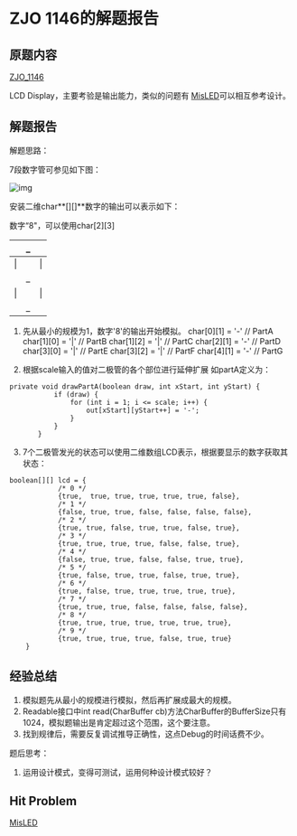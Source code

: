 # ZJO 1146的解题报告

## 原题内容

[ZJO_1146](https://zoj.pintia.cn/problem-sets/91827364500/problems/91827364645)

LCD Display，主要考验是输出能力，类似的问题有
[MisLED](https://zoj.pintia.cn/problem-sets/91827364500/problems/91827365693)可以相互参考设计。

## 解题报告
解题思路：

7段数字管可参见如下图：

![img](https://images.ptausercontent.com/0000%2F2194%2Fp1.gif)

安装二维char**[][]**数字的输出可以表示如下：

数字“8"，可以使用char[2][3]

|      | _    |      |
| ---- | ---- | ---- |
| \|   |      | \|   |
|      | _    |      |
| \|   |      | \|   |
|      | _    |      |



1. 先从最小的规模为1，数字'8'的输出开始模拟。
char[0][1] = '-'  // PartA
char[1][0] = '|'  // PartB
char[1][2] = '|'  // PartC
char[2][1] = '-'  // PartD
char[3][0] = '|'  // PartE
char[3][2] = '|'  // PartF
char[4][1] = '-'  // PartG
  
2. 根据scale输入的值对二极管的各个部位进行延伸扩展
如partA定义为：
```
private void drawPartA(boolean draw, int xStart, int yStart) {
           if (draw) {
               for (int i = 1; i <= scale; i++) {
                   out[xStart][yStart++] = '-';
               }
           }
       }
```
 
3. 7个二极管发光的状态可以使用二维数组LCD表示，根据要显示的数字获取其状态：
```
boolean[][] lcd = {
            /* 0 */
            {true,  true, true, true, true, true, false},
            /* 1 */
            {false, true, true, false, false, false, false},
            /* 2 */
            {true, true, false, true, true, false, true},
            /* 3 */
            {true, true, true, true, false, false, true},
            /* 4 */
            {false, true, true, false, false, true, true},
            /* 5 */
            {true, false, true, true, false, true, true},
            /* 6 */
            {true, false, true, true, true, true, true},
            /* 7 */
            {true, true, true, false, false, false, false},
            /* 8 */
            {true, true, true, true, true, true, true},
            /* 9 */
            {true, true, true, true, false, true, true}
    }
```

## 经验总结
1. 模拟题先从最小的规模进行模拟，然后再扩展成最大的规模。
2. Readable接口中int read(CharBuffer cb)方法CharBuffer的BufferSize只有1024，模拟题输出是肯定超过这个范围，这个要注意。
3. 找到规律后，需要反复调试推导正确性，这点Debug的时间话费不少。

题后思考：
1. 运用设计模式，变得可测试，运用何种设计模式较好？

## Hit Problem
[MisLED](https://zoj.pintia.cn/problem-sets/91827364500/problems/91827365693)
